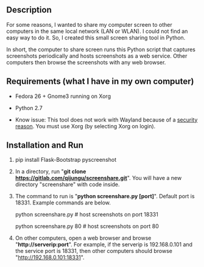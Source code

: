 ## Description

For some reasons, I wanted to share my computer screen to other computers in the same local network (LAN or WLAN). I could not find an easy way to do it. So, I created this small screen sharing tool in Python.

In short, the computer to share screen runs this Python script that captures screenshots periodically and hosts screenshots as a web service. Other computers then browse the screenshots with any web browser.

## Requirements (what I have in my own computer)

+ Fedora 26 + Gnome3 running on Xorg

+ Python 2.7

+ Know issue: This tool does not work with Wayland because of a <a href="https://fedoraproject.org/wiki/How_to_debug_Wayland_problems#Screen_capture_is_not_available_with_usual_apps">security reason</a>. You must use Xorg (by selecting Xorg on login).

## Installation and Run

1. pip install Flask-Bootstrap pyscreenshot

2. In a directory, run "**git clone https://gitlab.com/qijungu/screenshare.git**". You will have a new directory "screenshare" with code inside.

3. The command to run is "**python screenshare.py [port]**". Default port is 18331. Example commands are below.

	python screenshare.py			# host screenshots on port 18331

	python screenshare.py 80		# host screenshots on port 80

4. On other computers, open a web browser and browse "**http://serverip:port**". For example, if the serverip is 192.168.0.101 and the service port is 18331, then other computers should browse "http://192.168.0.101:18331".
